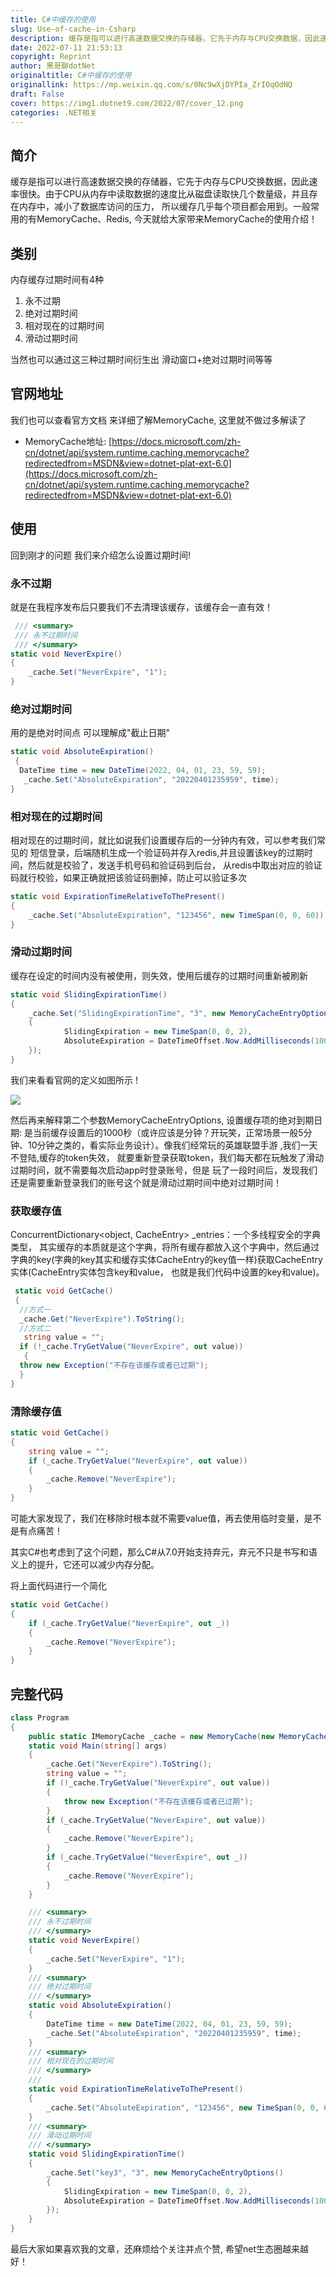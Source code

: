 ```yaml
---
title: C#中缓存的使用
slug: Use-of-cache-in-Csharp
description: 缓存是指可以进行高速数据交换的存储器，它先于内存与CPU交换数据，因此速率很快。
date: 2022-07-11 21:53:13
copyright: Reprint
author: 黑哥聊dotNet
originaltitle: C#中缓存的使用
originallink: https://mp.weixin.qq.com/s/0Nc9wXjDYPIa_ZrIOqOdNQ
draft: False
cover: https://img1.dotnet9.com/2022/07/cover_12.png
categories: .NET相关
---
```


## 简介

缓存是指可以进行高速数据交换的存储器，它先于内存与CPU交换数据，因此速率很快。由于CPU从内存中读取数据的速度比从磁盘读取快几个数量级，并且存在内存中，减小了数据库访问的压力， 所以缓存几乎每个项目都会用到。一般常用的有MemoryCache、Redis, 今天就给大家带来MemoryCache的使用介绍！

## 类别

内存缓存过期时间有4种

1. 永不过期
2. 绝对过期时间
3. 相对现在的过期时间
4. 滑动过期时间

当然也可以通过这三种过期时间衍生出 滑动窗口+绝对过期时间等等

## 官网地址

我们也可以查看官方文档 来详细了解MemoryCache, 这里就不做过多解读了
- MemoryCache地址: [https://docs.microsoft.com/zh-cn/dotnet/api/system.runtime.caching.memorycache?redirectedfrom=MSDN&view=dotnet-plat-ext-6.0](https://docs.microsoft.com/zh-cn/dotnet/api/system.runtime.caching.memorycache?redirectedfrom=MSDN&view=dotnet-plat-ext-6.0)

## 使用

回到刚才的问题 我们来介绍怎么设置过期时间!

### 永不过期

就是在我程序发布后只要我们不去清理该缓存，该缓存会一直有效！

```csharp
 /// <summary>
 /// 永不过期时间
 /// </summary>
static void NeverExpire()
{
    _cache.Set("NeverExpire", "1");
}
```

### 绝对过期时间

用的是绝对时间点 可以理解成"截止日期"

```csharp
static void AbsoluteExpiration()
 {
  DateTime time = new DateTime(2022, 04, 01, 23, 59, 59);
   _cache.Set("AbsoluteExpiration", "20220401235959", time);
}
```

### 相对现在的过期时间

相对现在的过期时间，就比如说我们设置缓存后的一分钟内有效，可以参考我们常见的 短信登录，后端随机生成一个验证码并存入redis,并且设置该key的过期时间，然后就是校验了，发送手机号码和验证码到后台， 从redis中取出对应的验证码就行校验，如果正确就把该验证码删掉，防止可以验证多次

```csharp
static void ExpirationTimeRelativeToThePresent()
{
    _cache.Set("AbsoluteExpiration", "123456", new TimeSpan(0, 0, 60));
}
```

### 滑动过期时间

缓存在设定的时间内没有被使用，则失效，使用后缓存的过期时间重新被刷新

```csharp
static void SlidingExpirationTime()
{
    _cache.Set("SlidingExpirationTime", "3", new MemoryCacheEntryOptions()
    {
            SlidingExpiration = new TimeSpan(0, 0, 2),
            AbsoluteExpiration = DateTimeOffset.Now.AddMilliseconds(1000)
    });
}
```

我们来看看官网的定义如图所示 !

![](https://img1.dotnet9.com/2022/07/1201.png)

然后再来解释第二个参数MemoryCacheEntryOptions, 设置缓存项的绝对到期日期: 是当前缓存设置后的1000秒（或许应该是分钟？开玩笑，正常场景一般5分钟、10分钟之类的，看实际业务设计）。像我们经常玩的英雄联盟手游 ,我们一天不登陆,缓存的token失效， 就要重新登录获取token，我们每天都在玩触发了滑动过期时间，就不需要每次启动app时登录账号，但是 玩了一段时间后，发现我们还是需要重新登录我们的账号这个就是滑动过期时间中绝对过期时间！

### 获取缓存值

ConcurrentDictionary<object, CacheEntry> _entries：一个多线程安全的字典类型， 其实缓存的本质就是这个字典，将所有缓存都放入这个字典中，然后通过字典的key(字典的key其实和缓存实体CacheEntry的key值一样)获取CacheEntry实体(CacheEntry实体包含key和value， 也就是我们代码中设置的key和value)。

```csharp
 static void GetCache()
 {
  //方式一
  _cache.Get("NeverExpire").ToString();
  //方式二
   string value = "";
  if (!_cache.TryGetValue("NeverExpire", out value))
   {
  throw new Exception("不存在该缓存或者已过期");
  }
}
```

### 清除缓存值

```csharp
static void GetCache()
{
    string value = "";
    if (_cache.TryGetValue("NeverExpire", out value))
    {
        _cache.Remove("NeverExpire");
    }
}
```

可能大家发现了，我们在移除时根本就不需要value值，再去使用临时变量，是不是有点痛苦！

其实C#也考虑到了这个问题，那么C#从7.0开始支持弃元，弃元不只是书写和语义上的提升，它还可以减少内存分配。

将上面代码进行一个简化

```csharp
static void GetCache()
{
    if (_cache.TryGetValue("NeverExpire", out _))
    {
        _cache.Remove("NeverExpire");
    }
}
```

## 完整代码

```csharp
class Program
{
    public static IMemoryCache _cache = new MemoryCache(new MemoryCacheOptions());
    static void Main(string[] args)
    {
        _cache.Get("NeverExpire").ToString();
        string value = "";
        if (!_cache.TryGetValue("NeverExpire", out value))
        {
            throw new Exception("不存在该缓存或者已过期");
        }
        if (_cache.TryGetValue("NeverExpire", out value))
        {
            _cache.Remove("NeverExpire");
        }
        if (_cache.TryGetValue("NeverExpire", out _))
        {
            _cache.Remove("NeverExpire");
        }
    }

    /// <summary>
    /// 永不过期时间
    /// </summary>
    static void NeverExpire()
    {
        _cache.Set("NeverExpire", "1");
    }
    /// <summary>
    /// 绝对过期时间
    /// </summary>
    static void AbsoluteExpiration()
    {
        DateTime time = new DateTime(2022, 04, 01, 23, 59, 59);
        _cache.Set("AbsoluteExpiration", "20220401235959", time);
    }
    /// <summary>
    /// 相对现在的过期时间
    /// </summary>
    /// 
    static void ExpirationTimeRelativeToThePresent()
    {
        _cache.Set("AbsoluteExpiration", "123456", new TimeSpan(0, 0, 60));
    }
    /// <summary>
    /// 滑动过期时间
    /// </summary>
    static void SlidingExpirationTime()
    {
        _cache.Set("key3", "3", new MemoryCacheEntryOptions()
        {
            SlidingExpiration = new TimeSpan(0, 0, 2),
            AbsoluteExpiration = DateTimeOffset.Now.AddMilliseconds(1000)
        });
    }
}
```

最后大家如果喜欢我的文章，还麻烦给个关注并点个赞, 希望net生态圈越来越好！